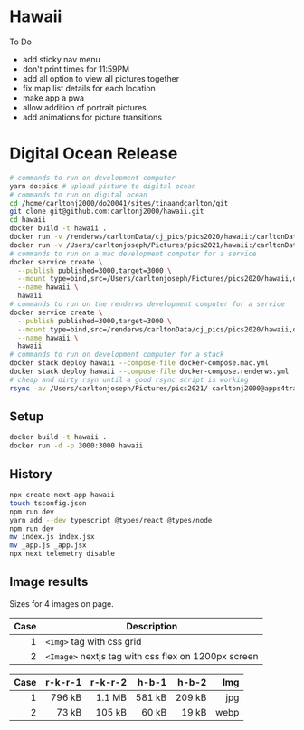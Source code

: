 # Hawaii

To Do

- add sticky nav menu
- don't print times for 11:59PM
- add all option to view all pictures together
- fix map list details for each location
- make app a pwa
- allow addition of portrait pictures
- add animations for picture transitions

# Digital Ocean Release

```bash
# commands to run on development computer
yarn do:pics # upload picture to digital ocean
# commands to run on digital ocean
cd /home/carltonj2000/do20041/sites/tinaandcarlton/git
git clone git@github.com:carltonj2000/hawaii.git
cd hawaii
docker build -t hawaii .
docker run -v /renderws/carltonData/cj_pics/pics2020/hawaii:/carltonData/cj_pics/pics2020/hawaii -p 3000:3000 hawaii
docker run -v /Users/carltonjoseph/Pictures/pics2021/hawaii:/carltonData/cj_pics/pics2021/hawaii -p 3000:3000 hawaii
# commands to run on a mac development computer for a service
docker service create \
  --publish published=3000,target=3000 \
  --mount type=bind,src=/Users/carltonjoseph/Pictures/pics2020/hawaii,dst=/carltonData/cj_pics/pics2020/hawaii \
  --name hawaii \
  hawaii
# commands to run on the renderws development computer for a service
docker service create \
  --publish published=3000,target=3000 \
  --mount type=bind,src=/renderws/carltonData/cj_pics/pics2020/hawaii,dst=/carltonData/cj_pics/pics2020/hawaii \
  --name hawaii \
  hawaii
# commands to run on development computer for a stack
docker stack deploy hawaii --compose-file docker-compose.mac.yml
docker stack deploy hawaii --compose-file docker-compose.renderws.yml
# cheap and dirty rsyn until a good rsync script is working
rsync -av /Users/carltonjoseph/Pictures/pics2021/ carltonj2000@apps4tracking.com:/home/carltonj2000/do20041/sites/carltonData/cj_pics/pics2021/
```

## Setup

```bash
docker build -t hawaii .
docker run -d -p 3000:3000 hawaii
```

## History

```bash
npx create-next-app hawaii
touch tsconfig.json
npm run dev
yarn add --dev typescript @types/react @types/node
npm run dev
mv index.js index.jsx
mv _app.js _app.jsx
npx next telemetry disable
```

## Image results

Sizes for 4 images on page.

| Case | Description                                         |
| ---: | --------------------------------------------------- |
|    1 | `<img>` tag with css grid                           |
|    2 | `<Image>` nextjs tag with css flex on 1200px screen |

| Case | r-k-r-1 | r-k-r-2 |  h-b-1 |  h-b-2 |  Img |
| ---: | ------: | ------: | -----: | -----: | ---: |
|    1 |  796 kB |  1.1 MB | 581 kB | 209 kB |  jpg |
|    2 |   73 kB |  105 kB |  60 kB |  19 kB | webp |
